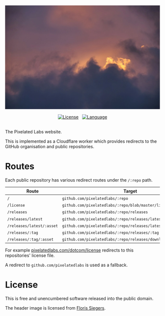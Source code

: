 <!-- This is free and unencumbered software released into the public domain. -->

![Headcheck](doc/header.webp)

<div align=center>
	<a href=https://github.com/pixelatedlabs/dotcom/blob/master/license.txt>
		<img alt=License src=https://img.shields.io/github/license/pixelatedlabs/dotcom?style=for-the-badge></a>
	&nbsp;
	<a href=https://github.com/pixelatedlabs/dotcom/search?l=typescript>
		<img alt=Language src=https://img.shields.io/github/languages/top/pixelatedlabs/dotcom?style=for-the-badge></a>
</div>
<br>

The Pixelated Labs website.

This is implemented as a Cloudflare worker which provides redirects to the GitHub organisation and
public repositories.

# Routes

Each public repository has various redirect routes under the `/:repo` path.

| Route                     | Target                                                           |
|---------------------------|------------------------------------------------------------------|
| `/`                       | `github.com/pixelatedlabs/:repo`                                 |
| `/license`                | `github.com/pixelatedlabs/:repo/blob/master/license.txt`         |
| `/releases`               | `github.com/pixelatedlabs/:repo/releases`                        |
| `/releases/latest`        | `github.com/pixelatedlabs/:repo/releases/latest`                 |
| `/releases/latest/:asset` | `github.com/pixelatedlabs/:repo/releases/latest/download/:asset` |
| `/releases/:tag`          | `github.com/pixelatedlabs/:repo/releases/:tag`                   |
| `/releases/:tag/:asset`   | `github.com/pixelatedlabs/:repo/releases/download/:tag/:asset`   |

For example [pixelatedlabs.com/dotcom/license](https://pixelatedlabs.com/dotcom/license) redirects
to this repositories' license file.

A redirect to `github.com/pixelatedlabs` is used as a fallback.

# License

This is free and unencumbered software released into the public domain.

The header image is licensed from [Floris Siegers](https://unsplash.com/photos/5L3DAEaVzO0).
